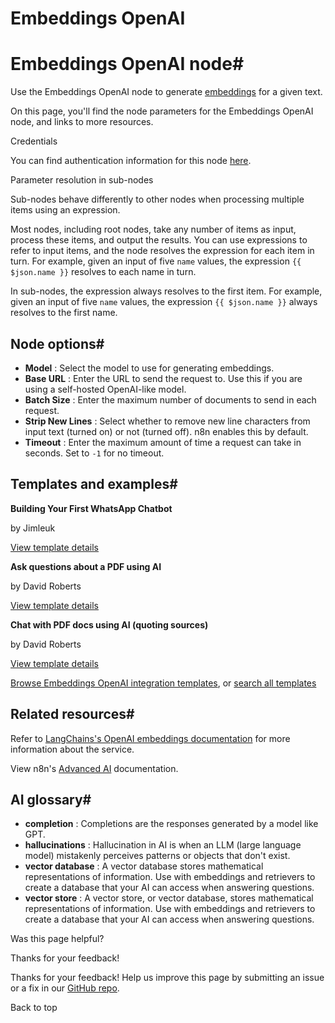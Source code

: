 # Embeddings OpenAI

[ ](https://github.com/n8n-io/n8n-docs/edit/main/docs/integrations/builtin/cluster-nodes/sub-nodes/n8n-nodes-langchain.embeddingsopenai.md "Edit this page")

# Embeddings OpenAI node#

Use the Embeddings OpenAI node to generate [embeddings](../../../../../glossary/#ai-embedding) for a given text.

On this page, you'll find the node parameters for the Embeddings OpenAI node, and links to more resources.

Credentials

You can find authentication information for this node [here](../../../credentials/openai/).

Parameter resolution in sub-nodes

Sub-nodes behave differently to other nodes when processing multiple items using an expression.

Most nodes, including root nodes, take any number of items as input, process these items, and output the results. You can use expressions to refer to input items, and the node resolves the expression for each item in turn. For example, given an input of five `name` values, the expression `{{ $json.name }}` resolves to each name in turn.

In sub-nodes, the expression always resolves to the first item. For example, given an input of five `name` values, the expression `{{ $json.name }}` always resolves to the first name.

## Node options#

  * **Model** : Select the model to use for generating embeddings.
  * **Base URL** : Enter the URL to send the request to. Use this if you are using a self-hosted OpenAI-like model. 
  * **Batch Size** : Enter the maximum number of documents to send in each request.
  * **Strip New Lines** : Select whether to remove new line characters from input text (turned on) or not (turned off). n8n enables this by default.
  * **Timeout** : Enter the maximum amount of time a request can take in seconds. Set to `-1` for no timeout.



## Templates and examples#

**Building Your First WhatsApp Chatbot**

by Jimleuk

[View template details](https://n8n.io/workflows/2465-building-your-first-whatsapp-chatbot/)

**Ask questions about a PDF using AI**

by David Roberts

[View template details](https://n8n.io/workflows/1960-ask-questions-about-a-pdf-using-ai/)

**Chat with PDF docs using AI (quoting sources)**

by David Roberts

[View template details](https://n8n.io/workflows/2165-chat-with-pdf-docs-using-ai-quoting-sources/)

[Browse Embeddings OpenAI integration templates](https://n8n.io/integrations/embeddings-openai/), or [search all templates](https://n8n.io/workflows/)

## Related resources#

Refer to [LangChains's OpenAI embeddings documentation](https://js.langchain.com/docs/integrations/text_embedding/openai/) for more information about the service.

View n8n's [Advanced AI](../../../../../advanced-ai/) documentation.

## AI glossary#

  * **completion** : Completions are the responses generated by a model like GPT.
  * **hallucinations** : Hallucination in AI is when an LLM (large language model) mistakenly perceives patterns or objects that don't exist.
  * **vector database** : A vector database stores mathematical representations of information. Use with embeddings and retrievers to create a database that your AI can access when answering questions.
  * **vector store** : A vector store, or vector database, stores mathematical representations of information. Use with embeddings and retrievers to create a database that your AI can access when answering questions.

Was this page helpful? 

Thanks for your feedback! 

Thanks for your feedback! Help us improve this page by submitting an issue or a fix in our [GitHub repo](https://github.com/n8n-io/n8n-docs). 

Back to top 
